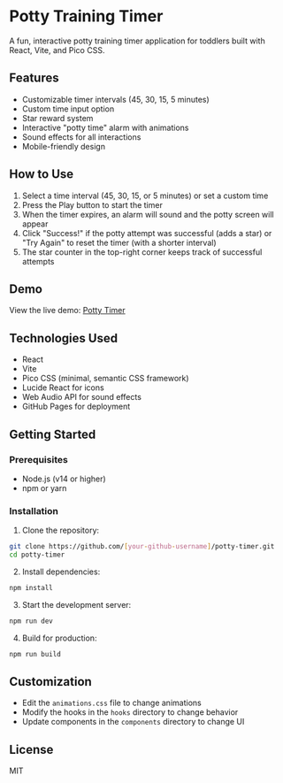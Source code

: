 # Potty Training Timer

A fun, interactive potty training timer application for toddlers built with React, Vite, and Pico CSS.

## Features

- Customizable timer intervals (45, 30, 15, 5 minutes)
- Custom time input option
- Star reward system
- Interactive "potty time" alarm with animations
- Sound effects for all interactions
- Mobile-friendly design

## How to Use

1. Select a time interval (45, 30, 15, or 5 minutes) or set a custom time
2. Press the Play button to start the timer
3. When the timer expires, an alarm will sound and the potty screen will appear
4. Click "Success!" if the potty attempt was successful (adds a star) or "Try Again" to reset the timer (with a shorter interval)
5. The star counter in the top-right corner keeps track of successful attempts

## Demo

View the live demo: [Potty Timer](https://mombotro.github.io/potty-timer/)

## Technologies Used

- React
- Vite
- Pico CSS (minimal, semantic CSS framework)
- Lucide React for icons
- Web Audio API for sound effects
- GitHub Pages for deployment

## Getting Started

### Prerequisites

- Node.js (v14 or higher)
- npm or yarn

### Installation

1. Clone the repository:

```bash
git clone https://github.com/[your-github-username]/potty-timer.git
cd potty-timer
```

2. Install dependencies:

```bash
npm install
```

3. Start the development server:

```bash
npm run dev
```

4. Build for production:

```bash
npm run build
```

## Customization

- Edit the `animations.css` file to change animations
- Modify the hooks in the `hooks` directory to change behavior
- Update components in the `components` directory to change UI

## License

MIT